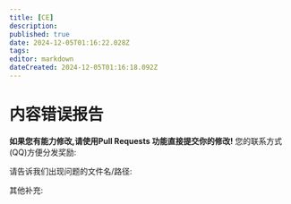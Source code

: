 ```yaml
---
title: [CE]
description: 
published: true
date: 2024-12-05T01:16:22.028Z
tags: 
editor: markdown
dateCreated: 2024-12-05T01:16:18.092Z
---
```


# 内容错误报告
**如果您有能力修改,请使用Pull Requests 功能直接提交你的修改!**
您的联系方式(QQ)方便分发奖励:

请告诉我们出现问题的文件名/路径:

其他补充:
